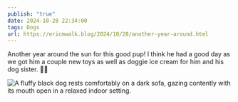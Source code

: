 ```yaml
---
publish: "true"
date: 2024-10-28 22:34:00
tags: Dogs
url: https://ericmwalk.blog/2024/10/28/another-year-around.html
---
```


Another year around the sun for this good pup! I think he had a good day as we got him a couple new toys as well as doggie ice cream for him and his dog sister. 🎉🥳

![A fluffy black dog rests comfortably on a dark sofa, gazing contently with its mouth open in a relaxed indoor setting.](https://ericmwalk.blog/uploads/2024/img-0534.jpeg)